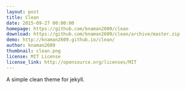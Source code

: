 ```yaml
---
layout: post
title: Clean
date: 2015-09-27 00:00:00
homepage: https://github.com/knaman2609/clean
download: https://github.com/knaman2609/clean/archive/master.zip
demo: http://knaman2609.github.io/clean/
author: knaman2609
thumbnail: clean.png
license: MIT License
license_link: http://opensource.org/licenses/MIT
---
```


A simple clean theme for jekyll.
